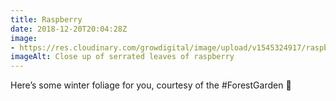```yaml
---
title: Raspberry
date: 2018-12-20T20:04:28Z
image: 
- https://res.cloudinary.com/growdigital/image/upload/v1545324917/raspberry-1CD5CE38.jpg
imageAlt: Close up of serrated leaves of raspberry
---
```


Here’s some winter foliage for you, courtesy of the #ForestGarden 🙂
